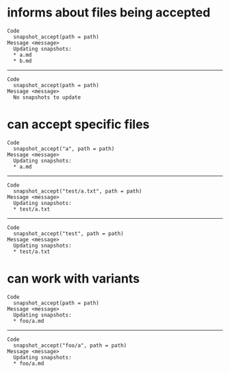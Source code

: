 # informs about files being accepted

    Code
      snapshot_accept(path = path)
    Message <message>
      Updating snapshots:
      * a.md
      * b.md

---

    Code
      snapshot_accept(path = path)
    Message <message>
      No snapshots to update

# can accept specific files

    Code
      snapshot_accept("a", path = path)
    Message <message>
      Updating snapshots:
      * a.md

---

    Code
      snapshot_accept("test/a.txt", path = path)
    Message <message>
      Updating snapshots:
      * test/a.txt

---

    Code
      snapshot_accept("test", path = path)
    Message <message>
      Updating snapshots:
      * test/a.txt

# can work with variants

    Code
      snapshot_accept(path = path)
    Message <message>
      Updating snapshots:
      * foo/a.md

---

    Code
      snapshot_accept("foo/a", path = path)
    Message <message>
      Updating snapshots:
      * foo/a.md

